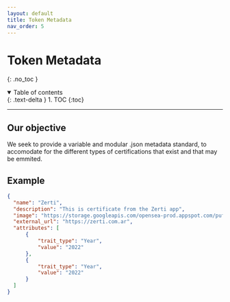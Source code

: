 ```yaml
---
layout: default
title: Token Metadata
nav_order: 5
---
```


# Token Metadata
{: .no_toc }

<details open markdown="block">
  <summary>
    Table of contents
  </summary>
  {: .text-delta }
1. TOC
{:toc}
</details>

---
## Our objective
We seek to provide a variable and modular .json metadata standard, to accomodate for the different types of certifications that exist and that may be emmited.
## Example

```json
{
  "name": "Zerti",
  "description": "This is certificate from the Zerti app", 
  "image": "https://storage.googleapis.com/opensea-prod.appspot.com/puffs/3.png", 
  "external_url": "https://zerti.com.ar", 
  "attributes": [
      {
          "trait_type": "Year", 
          "value": "2022"
      },
      {
          "trait_type": "Year", 
          "value": "2022"
      }
  ]
}
```